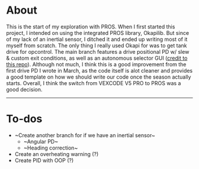 # About
This is the start of my exploration with PROS. When I first started this project, I intended on using the integrated PROS library, Okapilib. But since of my lack of an inertial sensor, I ditched it and ended up writing most of it myself from scratch. The only thing I really used Okapi for was to get tank drive for opcontrol. The main branch features a drive positional PD w/ slew & custom exit conditions, as well as an autonomous selector GUI ([credit to this repo](https://github.com/kunwarsahni01/Vex-Autonomous-Selector)). Although not much, I think this is a good improvement from the first drive PD I wrote in March, as the code itself is alot cleaner and provides a good template on how we should write our code once the season actually starts. Overall, I think the switch from VEXCODE V5 PRO to PROS was a good decision. 

---
# To-dos
- ~Create another branch for if we have an inertial sensor~
    - ~Angular PD~
    - ~Heading correction~
- Create an overheating warning (?)
- Create PID with OOP (?)